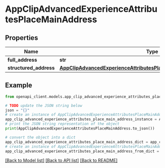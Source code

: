 # AppClipAdvancedExperienceAttributesPlaceMainAddress


## Properties

Name | Type | Description | Notes
------------ | ------------- | ------------- | -------------
**full_address** | **str** |  | [optional] 
**structured_address** | [**AppClipAdvancedExperienceAttributesPlaceMainAddressStructuredAddress**](AppClipAdvancedExperienceAttributesPlaceMainAddressStructuredAddress.md) |  | [optional] 

## Example

```python
from openapi_client.models.app_clip_advanced_experience_attributes_place_main_address import AppClipAdvancedExperienceAttributesPlaceMainAddress

# TODO update the JSON string below
json = "{}"
# create an instance of AppClipAdvancedExperienceAttributesPlaceMainAddress from a JSON string
app_clip_advanced_experience_attributes_place_main_address_instance = AppClipAdvancedExperienceAttributesPlaceMainAddress.from_json(json)
# print the JSON string representation of the object
print(AppClipAdvancedExperienceAttributesPlaceMainAddress.to_json())

# convert the object into a dict
app_clip_advanced_experience_attributes_place_main_address_dict = app_clip_advanced_experience_attributes_place_main_address_instance.to_dict()
# create an instance of AppClipAdvancedExperienceAttributesPlaceMainAddress from a dict
app_clip_advanced_experience_attributes_place_main_address_from_dict = AppClipAdvancedExperienceAttributesPlaceMainAddress.from_dict(app_clip_advanced_experience_attributes_place_main_address_dict)
```
[[Back to Model list]](../README.md#documentation-for-models) [[Back to API list]](../README.md#documentation-for-api-endpoints) [[Back to README]](../README.md)



